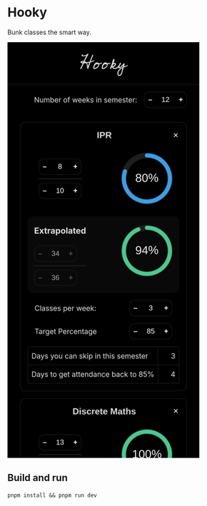# Hooky

Bunk classes the smart way.

![Screenshot](./public/screenshots/430x932.png)

## Build and run

```
pnpm install && pnpm run dev
```
